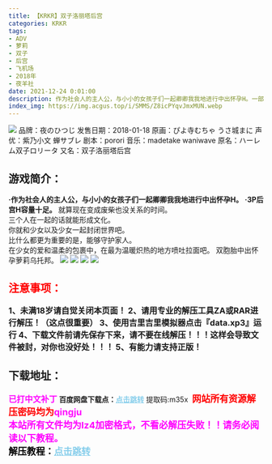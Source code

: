 ```yaml
---
title: 【KRKR】双子洛丽塔后宫
categories: KRKR
tags:
- ADV
- 萝莉
- 双子
- 后宫
- 飞机场
- 2018年
- 夜羊社
date: 2021-12-24 0:01:00
description: 作为社会人的主人公，与小小的女孩子们一起卿卿我我地进行中出怀孕H。一部拔作，非常适合喜欢贫乳萝莉的小伙伴。
index_img: https://img.acgus.top/i/SMMS/Z8icPYqvJmxMUN.webp
---
```

![](https://img.acgus.top/i/SMMS/Z8icPYqvJmxMUN.webp)
品牌：夜のひつじ
发售日期：2018-01-18
原画：ぴよ寺むちゃ うさ城まに
声优：紫乃小文 蝉サブレ
剧本：porori
音乐：madetake waniwave
原名：ハーレム双子ロリータ
又名：双子洛丽塔后宫   

## 游戏简介：
**·作为社会人的主人公，与小小的女孩子们一起卿卿我我地进行中出怀孕H。**
**·3P后宫H容量十足。**
就算现在变成废柴也没关系的时间。     
三个人在一起的话就能形成文化。     
你就和少女以及少女一起封闭世界吧。     
比什么都更为重要的是，能够守护家人。     
在少女的爱和温柔的包裹中，在最为温暖炽热的地方喷吐拉面吧。
双胞胎中出怀孕萝莉乌托邦。
![](https://img.acgus.top/i/SMMS/OrpVjYMSiQugqJE.webp)
![](https://img.acgus.top/i/SMMS/FrokpNYXvWJx5dC.webp)
![](https://img.acgus.top/i/SMMS/R7KvVxMwA3lYzeG.webp)
![](https://img.acgus.top/i/SMMS/jQ3xhBeTZuv9kVS.webp)



## <font color=#FF0000 >注意事项：</font>
<font size=3><b>1、未满18岁请自觉关闭本页面！
2、请用专业的解压工具ZA或RAR进行解压！（这点很重要）
3、使用吉里吉里模拟器点击『data.xp3』运行
4、下载文件前请先保存下来，请不要在线解压！！！这样会导致文件被封，对你也没好处！！！
5、有能力请支持正版！</b></font>

## 下载地址：
<font color=#FF00FF size=3><b>已打中文补丁</b></font>
<b>百度网盘下载点：</b><a href="https://pan.baidu.com/s/16Fg4NcRsrZmEYcM1yddp4A?pwd=m35x" style="color: #87CEEB;"><b>点击跳转</b></a> 提取码:m35x
<a style="padding: 0" href="https://post.qingju.org/AD/"><img style="max-width:100%" src="https://img.acgus.top/i/2024/07/478f689b8021d8d499ab43d21acf137a.gif" alt=""></a>
<b><font color=#FF0000 size=4>网站所有资源解压密码均为</b></font><b><font color=#FF00FF size=4>qingju</font><font color=#FF0000 ></font></b><br><b><font color=#FF00FF size=4>本站所有文件均为lz4加密格式，不看必解压失败！！请务必阅读以下教程。</b></font><br><b><font color=#000 size=4>解压教程：</b><a href="https://post.qingju.org/tutorial/000/" style="color: #87CEEB;"><b>点击跳转</b></a>